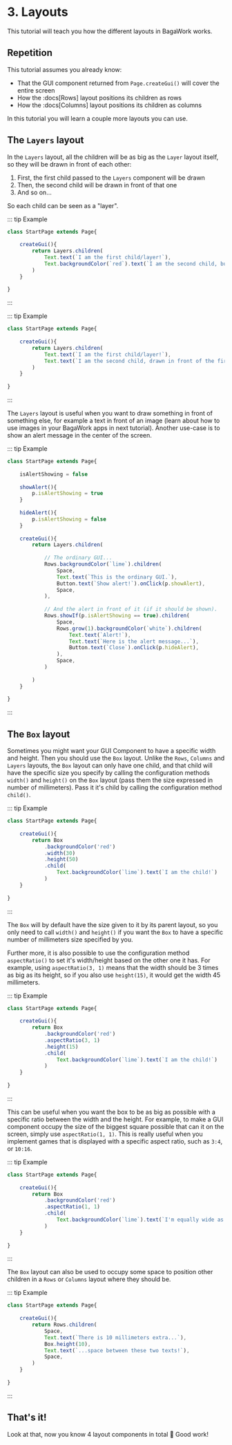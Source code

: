 <script>
	import ViewApp from '$lib/ViewApp.svelte'
</script>

# 3. Layouts
This tutorial will teach you how the different layouts in BagaWork works.




## Repetition
This tutorial assumes you already know:

* That the GUI component returned from `Page.createGui()` will cover the entire screen
* How the :docs[Rows] layout positions its children as rows
* How the :docs[Columns] layout positions its children as columns

In this tutorial you will learn a couple more layouts you can use.




## The `Layers` layout
In the `Layers` layout, all the children will be as big as the `Layer` layout itself, so they will be drawn in front of each other:

1. First, the first child passed to the `Layers` component will be drawn
2. Then, the second child will be drawn in front of that one
3. And so on...

So each child can be seen as a "layer".

::: tip Example

```js baga-show-editor-code
class StartPage extends Page{
	
	createGui(){
		return Layers.children(
			Text.text(`I am the first child/layer!`),
			Text.backgroundColor(`red`).text(`I am the second child, but since I have a background color, you won't be able to see the first child.`),
		)
	}
	
}
```

:::

::: tip Example

```js baga-show-editor-code
class StartPage extends Page{
	
	createGui(){
		return Layers.children(
			Text.text(`I am the first child/layer!`),
			Text.text(`I am the second child, drawn in front of the first child. But since we are drawn in front of each other, reading this text can be hard.`),
		)
	}
	
}
```

:::

The `Layers` layout is useful when you want to draw something in front of something else, for example a text in front of an image (learn about how to use images in your BagaWork apps in next tutorial). Another use-case is to show an alert message in the center of the screen.

::: tip Example

```js baga-show-editor-code
class StartPage extends Page{
	
	isAlertShowing = false
	
	showAlert(){
		p.isAlertShowing = true
	}
	
	hideAlert(){
		p.isAlertShowing = false
	}
	
	createGui(){
		return Layers.children(
			
			// The ordinary GUI...
			Rows.backgroundColor(`lime`).children(
				Space,
				Text.text(`This is the ordinary GUI.`),
				Button.text(`Show alert!`).onClick(p.showAlert),
				Space,
			),
			
			// And the alert in front of it (if it should be shown).
			Rows.showIf(p.isAlertShowing == true).children(
				Space,
				Rows.grow(1).backgroundColor(`white`).children(
					Text.text(`Alert!`),
					Text.text(`Here is the alert message...`),
					Button.text(`Close`).onClick(p.hideAlert),
				),
				Space,
			)
			
		)
	}
	
}
```

:::




## The `Box` layout
Sometimes you might want your GUI Component to have a specific width and height. Then you should use the `Box` layout. Unlike the `Rows`, `Columns` and `Layers` layouts, the `Box` layout can only have one child, and that child will have the specific size you specify by calling the configuration methods `width()` and `height()` on the `Box` layout (pass them the size expressed in number of millimeters). Pass it it's child by calling the configuration method `child()`.

::: tip Example

```js baga-show-editor-code
class StartPage extends Page{
	
	createGui(){
		return Box
			.backgroundColor('red')
			.width(30)
			.height(50)
			.child(
				Text.backgroundColor(`lime`).text(`I am the child!`)
			)
	}
	
}
```

:::

The `Box` will by default have the size given to it by its parent layout, so you only need to call `width()` and `height()` if you want the `Box` to have a specific number of millimeters size specified by you.

Further more, it is also possible to use the configuration method `aspectRatio()` to set it's width/height based on the other one it has. For example, using `aspectRatio(3, 1)` means that the width should be 3 times as big as its height, so if you also use `height(15)`, it would get the width 45 millimeters.

::: tip Example

```js baga-show-editor-code
class StartPage extends Page{
	
	createGui(){
		return Box
			.backgroundColor('red')
			.aspectRatio(3, 1)
			.height(15)
			.child(
				Text.backgroundColor(`lime`).text(`I am the child!`)
			)
	}
	
}
```

:::

This can be useful when you want the box to be as big as possible with a specific ratio between the width and the height. For example, to make a GUI component occupy the size of the biggest square possible that can it on the screen, simply use `aspectRatio(1, 1)`. This is really useful when you implement games that is displayed with a specific aspect ratio, such as `3:4`, or `10:16`.

::: tip Example

```js baga-show-editor-code
class StartPage extends Page{
	
	createGui(){
		return Box
			.backgroundColor('red')
			.aspectRatio(1, 1)
			.child(
				Text.backgroundColor(`lime`).text(`I'm equally wide as tall!`)
			)
	}
	
}
```

:::

The `Box` layout can also be used to occupy some space to position other children in a `Rows` or `Columns` layout where they should be.

::: tip Example

```js baga-show-editor-code
class StartPage extends Page{
	
	createGui(){
		return Rows.children(
			Space,
			Text.text(`There is 10 millimeters extra...`),
			Box.height(10),
			Text.text(`...space between these two texts!`),
			Space,
		)
	}
	
}
```

:::





## That's it!
Look at that, now you know 4 layout components in total 🥳  Good work!